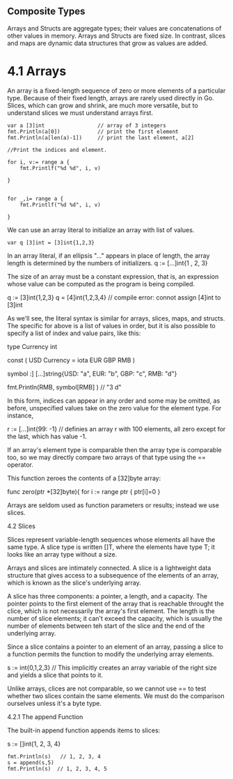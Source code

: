 ## Composite Types

Arrays and Structs are aggregate types; their values are concatenations of other values in memory. Arrays and Structs are fixed size. In contrast, slices and maps are dynamic data structures that grow as values are added. 


# 4.1 Arrays

An array is a fixed-length sequence of zero or more elements of a particular type. Because of their fixed length, arrays are rarely used directly in Go. Slices, which can grow and shrink, are much more versatile, but to understand slices we must understand arrays first. 


```
var a [3]int                 // array of 3 integers 
fmt.Println(a[0])            // print the first element
fmt.Println(a[len(a)-1])     // print the last element, a[2]

//Print the indices and element.

for i, v:= range a {
	fmt.Printlf("%d %d", i, v)

}


for _,i= range a {
	fmt.Printlf("%d %d", i, v)

}
```

We can use an array literal to initialize  an array with list of values. 

`var q [3]int = [3]int{1,2,3}`

In an array literal, if an ellipsis "..." appears in place of length, the array length is determined by the numbers of initializers. 
q := [...]int{1 , 2, 3}


The size of an array must be a constant expression, that is, an expression whose value can be computed as the program is being compiled. 

q := [3]int{1,2,3}
q = [4]int{1,2,3,4}  // compile error: connot assign [4]int to [3]int

As we'll see, the literal syntax is similar for arrays, slices, maps, and structs. The specific for above is a list of values in order, but it is also possible to specify a list of index and value pairs, like this:

type Currency int

const (
	USD Currency = iota
    EUR
    GBP
    RMB
)

symbol :] [...]string{USD: "a", EUR: "b", GBP: "c", RMB: "d"}

fmt.Println(RMB, symbol[RMB] ) // "3 d"

In this form, indices can appear in any order and some may be omitted, as before, unspecified values take on the zero value for the element type. For instance, 

  r := [...]int{99: -1} // definies an array r with 100 elements, all zero except for the last, which has value -1.


If an array's element type is comparable then the array type is comparable too, so we may directly compare two arrays of that type using the == operator. 

This function zeroes the contents of a [32]byte array:


func zero(ptr *[32]byte){
	for i := range ptr {
		ptr[i]=0
}

Arrays are seldom used as function parameters or results; instead we use slices. 


4.2 Slices

Slices represent variable-length sequences whose elements all have the same type. A slice type is written []T, where the elements have type T; it looks like an array type without a size. 


Arrays and slices are intimately connected. A slice is a lightweight data structure that gives access to a subsequence of the elements of an array, which is known as the slice's underlying array. 

A slice has three components: a pointer, a length, and a capacity. The pointer points to the first element of the array that is reachable throught the clice, which is not necessarily the array's first element. The length is the number of slice elements; it can't exceed the capacity, which is usually the number of elements between teh start of the slice and the end of the underlying array.



Since a slice contains a pointer to an element of an array, passing a slice to a function permits the function to modify the underlying array elements. 

s := int{0,1,2,3} // This implicitly creates an array variable of the right size and yields a slice that points to it. 

Unlike arrays, clices are not comparable, so we cannot use == to test whether two slices contain the same elements. We must do the comparison ourselves unless it's a byte type. 

4.2.1 The append Function

The built-in append function appends items to slices:

s := []int{1, 2, 3, 4}

	fmt.Println(s)   // 1, 2, 3, 4 
	s = append(s,5)
	fmt.Println(s)  // 1, 2, 3, 4, 5

